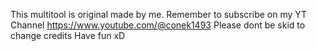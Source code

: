 This multitool is original made by me.
Remember to subscribe on my YT Channel https://www.youtube.com/@conek1493
Please dont be skid to change credits
Have fun xD
